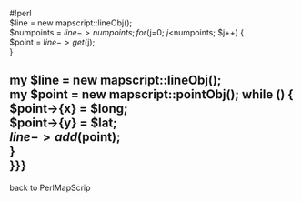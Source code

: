 #!perl                                
$line = new mapscript::lineObj();     
$numpoints = $line->{numpoints};      
for($j=0; $j<$numpoints; $j++) {      
  $point = $line->get($j);            
}                                     
                                      
my $line = new mapscript::lineObj();  
my $point = new mapscript::pointObj();
while (<POINTS>) {                    
  $point->{x} = $long;                
  $point->{y} = $lat;                 
  $line->add($point);                 
}                                     
}}}                                   
----                                  
back to PerlMapScrip
